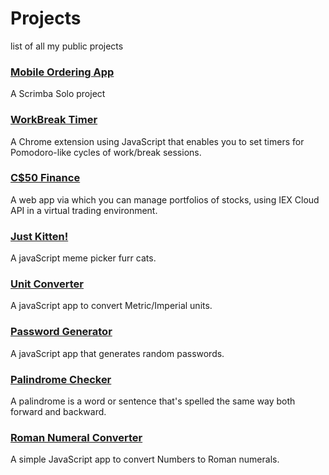 # Projects
list of all my public projects

### [Mobile Ordering App](https://hinedy.github.io/mobile-ordering-app/)
A Scrimba Solo project 

### [WorkBreak Timer](https://github.com/hinedy/WorkBreak-Timer)
A Chrome extension using JavaScript that enables you to set timers for Pomodoro-like cycles of work/break sessions.

### [C$50 Finance](https://github.com/hinedy/finance)
A web app via which you can manage portfolios of stocks, using IEX Cloud API in a virtual trading environment. 

### [Just Kitten!](https://github.com/hinedy/just-kitten)
A javaScript meme picker furr cats. 

### [Unit Converter](https://github.com/hinedy/Unit-Converter)
A javaScript app to convert Metric/Imperial units.

### [Password Generator](https://github.com/hinedy/Password-Generator)
A javaScript app that generates random passwords. 

### [Palindrome Checker](https://github.com/hinedy/Palindrome-Checker)
A palindrome is a word or sentence that's spelled the same way both forward and backward.

### [Roman Numeral Converter](https://github.com/hinedy/Roman-Numeral-Converter)
A simple JavaScript app to convert Numbers to Roman numerals.
